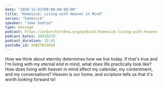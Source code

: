 ```yaml
---
date: "2020-11-01T09:00:00-08:00"
title: "Homesick: Living with Heaven in Mind"
series: "homesick"
speaker: "Jake Goetze"
type: message
podcast: https://arborchurchnw.org/podcast/homesick-living-with-heaven-in-mind.m4a
podcast_bytes: 34533279
podcast_duration: 32:45
youtube_id: XUBZTW7dXU8
---
```


 How we think about eternity determines how we live today. If that's true and I'm living with my eternal end in mind, what does life practically look like?  How does living with heaven in mind affect my calendar, my contentment, and my conversations?  Heaven is our home, and scripture tells us that it's worth looking forward to! 
